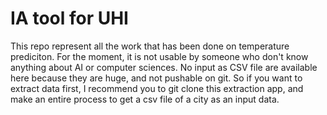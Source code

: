 # IA tool for UHI

This repo represent all the work that has been done on temperature prediciton. For the moment, it is not usable by someone who don't know anything about AI or computer sciences.
No input as CSV file are available here because they are huge, and not pushable on git. So if you want to extract data first, I recommend you to git clone this extraction app, and make an entire process to get a csv file of a city as an input data.



